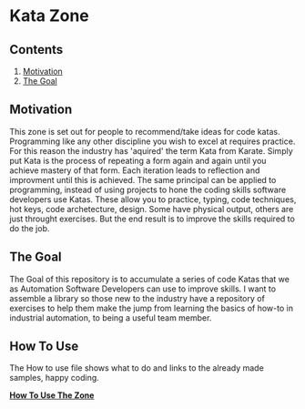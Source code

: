 # Kata Zone

## Contents

1. [Motivation](#motivation)
2. [The Goal](#the-goal)

## Motivation

This zone is set out for people to recommend/take ideas for code katas. Programming like any other discipline you wish to excel at requires practice. For this reason the industry has 'aquired' the term Kata from Karate. Simply put Kata is the process of repeating a form again and again until you achieve mastery of that form. Each iteration leads to reflection and improvment until this is achieved. The same principal can be applied to programming, instead of using projects to hone the coding skills software developers use Katas. These allow you to practice, typing, code techniques, hot keys, code archetecture, design. Some have physical output, others are just throught exercises. But the end result is to improve the skills required to do the job.

## The Goal

The Goal of this repository is to accumulate a series of code Katas that we as Automation Software Developers can use to improve skills. I want to assemble a library so those new to the industry have a repository of exercises to help them make the jump from learning the basics of how-to in industrial automation, to being a useful team member.

## How To Use

The How to use file shows what to do and links to the already made samples, happy coding.

**[How To Use The Zone](./Coding%20Katas.md)**

